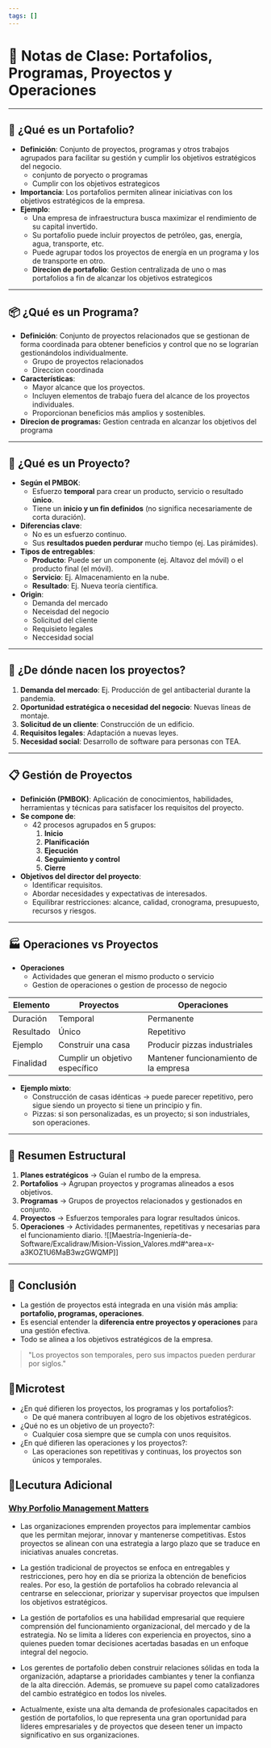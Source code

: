 ```yaml
---
tags: []
---
```



# 📘 Notas de Clase: Portafolios, Programas, Proyectos y Operaciones

---

## 🎯 ¿Qué es un Portafolio?

- **Definición**: Conjunto de proyectos, programas y otros trabajos agrupados para facilitar su gestión y cumplir los objetivos estratégicos del negocio.
	- conjunto de poryecto o programas
	- Cumplir con los objetivos estrategicos
- **Importancia**: Los portafolios permiten alinear iniciativas con los objetivos estratégicos de la empresa.
- **Ejemplo**:
	- Una empresa de infraestructura busca maximizar el rendimiento de su capital invertido.
	- Su portafolio puede incluir proyectos de petróleo, gas, energía, agua, transporte, etc.
	- Puede agrupar todos los proyectos de energía en un programa y los de transporte en otro.
  - **Direcion de portafolio**: Gestion centralizada de uno o mas portafolios a fin de alcanzar los objetivos estrategicos

---

## 📦 ¿Qué es un Programa?

- **Definición**: Conjunto de proyectos relacionados que se gestionan de forma coordinada para obtener beneficios y control que no se lograrían gestionándolos individualmente.
	- Grupo de proyectos relacionados
	- Direccion coordinada
- **Características**:
	- Mayor alcance que los proyectos.
	- Incluyen elementos de trabajo fuera del alcance de los proyectos individuales.
	- Proporcionan beneficios más amplios y sostenibles.
- **Direcion de programas:** Gestion centrada en alcanzar los objetivos del programa

---

## 🔧 ¿Qué es un Proyecto?

- **Según el PMBOK**:
	- Esfuerzo **temporal** para crear un producto, servicio o resultado **único**.
	- Tiene un **inicio y un fin definidos** (no significa necesariamente de corta duración).
- **Diferencias clave**:
	- No es un esfuerzo continuo.
	- Sus **resultados pueden perdurar** mucho tiempo (ej. Las pirámides).
- **Tipos de entregables**:
	- **Producto**: Puede ser un componente (ej. Altavoz del móvil) o el producto final (el móvil).
	- **Servicio**: Ej. Almacenamiento en la nube.
	- **Resultado**: Ej. Nueva teoría científica.
- **Origin**: 
	- Demanda del mercado
	- Neceisdad del negocio 
	- Solicitud del cliente
	- Requisieto legales
	- Neccesidad social

---

## 🧭 ¿De dónde nacen los proyectos?

1. **Demanda del mercado**: Ej. Producción de gel antibacterial durante la pandemia.
2. **Oportunidad estratégica o necesidad del negocio**: Nuevas líneas de montaje.
3. **Solicitud de un cliente**: Construcción de un edificio.
4. **Requisitos legales**: Adaptación a nuevas leyes.
5. **Necesidad social**: Desarrollo de software para personas con TEA.

---

## 📋 Gestión de Proyectos

- **Definición (PMBOK)**: Aplicación de conocimientos, habilidades, herramientas y técnicas para satisfacer los requisitos del proyecto.
- **Se compone de**:
  - 42 procesos agrupados en 5 grupos:
    1. **Inicio**
    2. **Planificación**
    3. **Ejecución**
    4. **Seguimiento y control**
    5. **Cierre**
- **Objetivos del director del proyecto**:
  - Identificar requisitos.
  - Abordar necesidades y expectativas de interesados.
  - Equilibrar restricciones: alcance, calidad, cronograma, presupuesto, recursos y riesgos.

---

## 🏭 Operaciones vs Proyectos

- **Operaciones**
	- Actividades que generan el mismo producto o servicio
	- Gestion de operaciones o gestion de processo de negocio

| Elemento  | Proyectos                      | Operaciones                           |
| --------- | ------------------------------ | ------------------------------------- |
| Duración  | Temporal                       | Permanente                            |
| Resultado | Único                          | Repetitivo                            |
| Ejemplo   | Construir una casa             | Producir pizzas industriales          |
| Finalidad | Cumplir un objetivo específico | Mantener funcionamiento de la empresa |

- **Ejemplo mixto**:
  - Construcción de casas idénticas → puede parecer repetitivo, pero sigue siendo un proyecto si tiene un principio y fin.
  - Pizzas: si son personalizadas, es un proyecto; si son industriales, son operaciones.

---

## 🧩 Resumen Estructural

1. **Planes estratégicos** → Guían el rumbo de la empresa.
2. **Portafolios** → Agrupan proyectos y programas alineados a esos objetivos.
3. **Programas** → Grupos de proyectos relacionados y gestionados en conjunto.
4. **Proyectos** → Esfuerzos temporales para lograr resultados únicos.
5. **Operaciones** → Actividades permanentes, repetitivas y necesarias para el funcionamiento diario.
![[Maestría-Ingeniería-de-Software/Excalidraw/Mision-Vission_Valores.md#^area=x-a3KOZ1U6MaB3wzGWQMP]]
---

## 🙌 Conclusión

- La gestión de proyectos está integrada en una visión más amplia: **portafolio, programas, operaciones**.
- Es esencial entender la **diferencia entre proyectos y operaciones** para una gestión efectiva.
- Todo se alinea a los objetivos estratégicos de la empresa.

> "Los proyectos son temporales, pero sus impactos pueden perdurar por siglos."


## 📝Microtest

- ¿En qué difieren los proyectos, los programas y los portafolios?:
	- De qué manera contribuyen al logro de los objetivos estratégicos.
- ¿Qué no es un objetivo de un proyecto?:
	- Cualquier cosa siempre que se cumpla con unos requisitos.
- ¿En qué difieren las operaciones y los proyectos?:
	- Las operaciones son repetitivas y continuas, los proyectos son únicos y temporales.

## 📖Lecutura Adicional

### [Why Porfolio Management Matters](https://www.pmi.org/learning/library/why-porfolio-management-matters-11140)

- Las organizaciones emprenden proyectos para implementar cambios que les permitan mejorar, innovar y mantenerse competitivas. Estos proyectos se alinean con una estrategia a largo plazo que se traduce en iniciativas anuales concretas.
    
- La gestión tradicional de proyectos se enfoca en entregables y restricciones, pero hoy en día se prioriza la obtención de beneficios reales. Por eso, la gestión de portafolios ha cobrado relevancia al centrarse en seleccionar, priorizar y supervisar proyectos que impulsen los objetivos estratégicos.
    
- La gestión de portafolios es una habilidad empresarial que requiere comprensión del funcionamiento organizacional, del mercado y de la estrategia. No se limita a líderes con experiencia en proyectos, sino a quienes pueden tomar decisiones acertadas basadas en un enfoque integral del negocio.
    
- Los gerentes de portafolio deben construir relaciones sólidas en toda la organización, adaptarse a prioridades cambiantes y tener la confianza de la alta dirección. Además, se promueve su papel como catalizadores del cambio estratégico en todos los niveles.
    
- Actualmente, existe una alta demanda de profesionales capacitados en gestión de portafolios, lo que representa una gran oportunidad para líderes empresariales y de proyectos que deseen tener un impacto significativo en sus organizaciones.